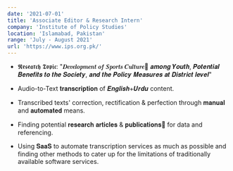 ```yaml
---
date: '2021-07-01'
title: 'Associate Editor & Research Intern'
company: 'Institute of Policy Studies'
location: 'Islamabad, Pakistan'
range: 'July - August 2021'
url: 'https://www.ips.org.pk/'
---
```


- 𝕽𝖊𝖘𝖊𝖆𝖗𝖈𝖍 𝕿𝖔𝖕𝖎𝖈: "𝑫𝒆𝒗𝒆𝒍𝒐𝒑𝒎𝒆𝒏𝒕 𝒐𝒇 𝑺𝒑𝒐𝒓𝒕𝒔 𝑪𝒖𝒍𝒕𝒖𝒓𝒆🚴 𝒂𝒎𝒐𝒏𝒈 𝒀𝒐𝒖𝒕𝒉, 𝑷𝒐𝒕𝒆𝒏𝒕𝒊𝒂𝒍 𝑩𝒆𝒏𝒆𝒇𝒊𝒕𝒔 𝒕𝒐 𝒕𝒉𝒆 𝑺𝒐𝒄𝒊𝒆𝒕𝒚, 𝒂𝒏𝒅 𝒕𝒉𝒆 𝑷𝒐𝒍𝒊𝒄𝒚 𝑴𝒆𝒂𝒔𝒖𝒓𝒆𝒔 𝒂𝒕 𝑫𝒊𝒔𝒕𝒓𝒊𝒄𝒕 𝒍𝒆𝒗𝒆𝒍"

- Audio-to-Text 𝐭𝐫𝐚𝐧𝐬𝐜𝐫𝐢𝐩𝐭𝐢𝐨𝐧 of 𝑬𝒏𝒈𝒍𝒊𝒔𝒉+𝑼𝒓𝒅𝒖 content.

- Transcribed texts' correction, rectification & perfection through 𝐦𝐚𝐧𝐮𝐚𝐥 and 𝐚𝐮𝐭𝐨𝐦𝐚𝐭𝐞𝐝 means.

- Finding potential 𝐫𝐞𝐬𝐞𝐚𝐫𝐜𝐡 𝐚𝐫𝐭𝐢𝐜𝐥𝐞𝐬 & 𝐩𝐮𝐛𝐥𝐢𝐜𝐚𝐭𝐢𝐨𝐧𝐬📃 for data and referencing.

- Using 𝐒𝐚𝐚𝐒 to automate transcription services as much as possible and finding other methods to cater up for the limitations of traditionally available software services.
